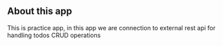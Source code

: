## About this app

This is practice app, in this app we are connection to external rest api for handling todos CRUD operations
